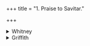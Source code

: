 +++
title = "1. Praise to Savitar."

+++

<details><summary>Whitney</summary>

### Comment
All the mss.—and SPP., following them—put the avasāna-mark after dhehi, thus falsely dividing the irregular gāyatrī into two pādas ⌊12: 12⌋; hence, of course, they accent ā́tharvaṇa; and most of the pada-mss. (all save our Bp.) read -ṇaḥ (as if the combination -ṇa st- were made by the common and allowable loss of the final ḥ before st: but many of our saṁhitā-mss. also have -ṇaḥ st-; SPP. makes no such report as to his). Both the other texts make the proper division, after ātharvaṇa; and so does Ppp., reading also gāya for the obscure dhehi. Both SV. and AśS. have ā́  ’gād (which is better) for the first gāya; and SV. gives dyúmadgāman for dyumád dhehi. The comm. explains doṣo ⌊i.e. doṣā́ (instr.) u⌋ by rātrāv api, understands bṛhat as the sāman of that name, and supplies dhanam to dyumat in b. In our edition, the accent-mark over the sa of savitāram in c is lost.
</details>

<details><summary>Griffith</summary>

In praise of Savitar
</details>
